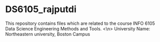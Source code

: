 # DS6105_rajputdi
This repository contains files which are related to the course INFO 6105 Data Science Engineering Methods and Tools. <\n>
University Name: Northeastern university, Boston Campus
